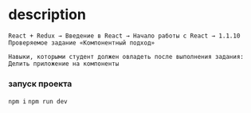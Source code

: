 # description
```
React + Redux → Введение в React → Начало работы с React → 1.1.10 Проверяемое задание «Компонентный подход»

Навыки, которыми студент должен овладеть после выполнения задания:
Делить приложение на компоненты

```
### запуск проекта
 `npm i`
 `npm run dev`
